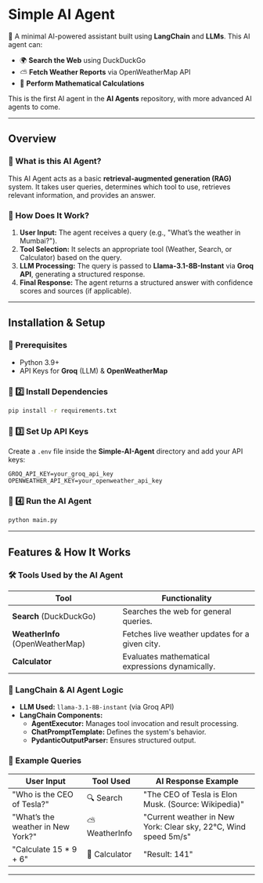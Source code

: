 # **Simple AI Agent**  

🚀 A minimal AI-powered assistant built using **LangChain** and **LLMs**. This AI agent can:  
- 🌍 **Search the Web** using DuckDuckGo  
- ⛅ **Fetch Weather Reports** via OpenWeatherMap API  
- 🧮 **Perform Mathematical Calculations**  

This is the first AI agent in the **AI Agents** repository, with more advanced AI agents to come.  

---

## **Overview**  

### **🔹 What is this AI Agent?**  
This AI Agent acts as a basic **retrieval-augmented generation (RAG)** system. It takes user queries, determines which tool to use, retrieves relevant information, and provides an answer.  

### **🔹 How Does It Work?**  
1. **User Input:** The agent receives a query (e.g., "What’s the weather in Mumbai?").  
2. **Tool Selection:** It selects an appropriate tool (Weather, Search, or Calculator) based on the query.  
3. **LLM Processing:** The query is passed to **Llama-3.1-8B-Instant** via **Groq API**, generating a structured response.  
4. **Final Response:** The agent returns a structured answer with confidence scores and sources (if applicable).  

---

## **Installation & Setup**  

### **🔹 Prerequisites**  
- Python 3.9+  
- API Keys for **Groq** (LLM) & **OpenWeatherMap**  

### **🔹 2️⃣ Install Dependencies**  
```bash
pip install -r requirements.txt
```

### **🔹 3️⃣ Set Up API Keys**  
Create a `.env` file inside the **Simple-AI-Agent** directory and add your API keys:  
```
GROQ_API_KEY=your_groq_api_key
OPENWEATHER_API_KEY=your_openweather_api_key
```

### **🔹 4️⃣ Run the AI Agent**  
```bash
python main.py
```

---

## **Features & How It Works**  

### **🛠️ Tools Used by the AI Agent**  

| Tool          | Functionality |
|--------------|--------------|
| **Search** (DuckDuckGo) | Searches the web for general queries. |
| **WeatherInfo** (OpenWeatherMap) | Fetches live weather updates for a given city. |
| **Calculator** | Evaluates mathematical expressions dynamically. |

### **🧠 LangChain & AI Agent Logic**  
- **LLM Used:** `llama-3.1-8B-instant` (via Groq API)  
- **LangChain Components:**  
  - **AgentExecutor:** Manages tool invocation and result processing.  
  - **ChatPromptTemplate:** Defines the system's behavior.  
  - **PydanticOutputParser:** Ensures structured output.  

### **📌 Example Queries**  

| User Input | Tool Used | AI Response Example |
|------------|----------|----------------------|
| "Who is the CEO of Tesla?" | 🔍 Search | "The CEO of Tesla is Elon Musk. (Source: Wikipedia)" |
| "What’s the weather in New York?" | ⛅ WeatherInfo | "Current weather in New York: Clear sky, 22°C, Wind speed 5m/s" |
| "Calculate 15 * 9 + 6" | 🧮 Calculator | "Result: 141" |

---
